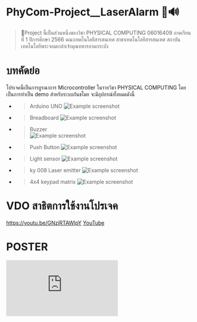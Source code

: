 # PhyCom-Project__LaserAlarm 🚨🔊

> 📌Project นี้เป็นส่วนหนึ่งของวิชา PHYSICAL COMPUTING 06016409 ภาคเรียนที่ 1 ปีการศึกษา 2566 คณะเทคโนโลยีสารสนเทศ สาขาเทคโนโลยีสารสนเทศ สถาบันเทคโนโลยีพระจอมเกล้าเจ้าคุณทหารลาดกระบัง

# บทคัดย่อ
โปรเจคนี้เป็นการบูรณาการ Microcontroller ในรายวิชา PHYSICAL COMPUTING โดยเป็นการทำเป็น demo สำหรับระบบกันขโมย จะมีอุปกรณ์ทั้งหมดดังนี้

* > Arduino UNO
![Example screenshot](https://github.com/pprwf/PhyCom-Project__LaserAlarm__/blob/main/arduino-uno-smd-500x500-removebg-preview.png?raw=true)

* > Breadboard
![Example screenshot](https://github.com/pprwf/PhyCom-Project__LaserAlarm__/blob/main/56T0249-40-removebg-preview.png?raw=true)

* > Buzzer       
![Example screenshot](https://github.com/pprwf/PhyCom-Project__LaserAlarm__/blob/main/fi-removebg-preview.png?raw=true)

* > Push Button
![Example screenshot](https://github.com/pprwf/PhyCom-Project__LaserAlarm__/blob/main/Big-key-push-button-light-touch-switch-module-with-hat-High-level-output-for-arduino-or-removebg-preview.png?raw=true)

* > Light sensor
![Example screenshot](https://github.com/pprwf/PhyCom-Project__LaserAlarm__/blob/main/cover-removebg-preview.png?raw=true)

* > ky 008 Laser emitter
![Example screenshot](https://github.com/pprwf/PhyCom-Project__LaserAlarm__/blob/main/l0fa67-removebg-preview.png?raw=true)

* > 4x4 keypad matrix
![Example screenshot](https://github.com/pprwf/PhyCom-Project__LaserAlarm__/blob/main/SW-KEYPAD-MEM-4X4-800x800-removebg-preview.png?raw=true)



# VDO สาธิตการใช้งานโปรเจค
https://youtu.be/GNzjRTAWlpY
[YouTube](https://youtu.be/GNzjRTAWlpY)
# POSTER 
![Example screenshot](https://github.com/pprwf/PhyCom-Project__LaserAlarm__/blob/main/LightAlarm_Print.pdf)

